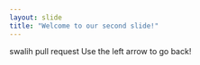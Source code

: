 ```yaml
---
layout: slide
title: "Welcome to our second slide!"
---
```

swalih pull request
Use the left arrow to go back!
